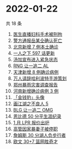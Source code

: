 # 2022-01-22

共 18 条

<!-- BEGIN ZHIHUSEARCH -->
<!-- 最后更新时间 Sat Jan 22 2022 02:10:25 GMT+0800 (China Standard Time) -->
1. [医生直播妇科手术被刑拘](https://www.zhihu.com/search?q=医生直播妇科手术)
1. [警方通报岳某仝确认死亡](https://www.zhihu.com/search?q=警方通报打工寻子)
1. [北京新增 7 例本土确诊](https://www.zhihu.com/search?q=北京疫情)
1. [一人之下 597 话更新](https://www.zhihu.com/search?q=一人之下)
1. [汤加宣布进入紧急状态](https://www.zhihu.com/search?q=汤加)
1. [RNG 让一追二 AL](https://www.zhihu.com/search?q=rng)
1. [天津新增 8 例确诊病例](https://www.zhihu.com/search?q=天津疫情)
1. [万人请辞哈利波特手游策划](https://www.zhihu.com/search?q=请辞哈利波特策划)
1. [郑州暴雨灾害调查报告](https://www.zhihu.com/search?q=郑州720特大暴雨)
1. [河南新增确诊病例 3 例](https://www.zhihu.com/search?q=河南疫情)
1. [「金钱豹」头像](https://www.zhihu.com/search?q=金钱豹头像)
1. [画江湖之不良人 5](https://www.zhihu.com/search?q=不良人)
1. [BLG 让一追二 OMG](https://www.zhihu.com/search?q=blg)
1. [恩比德 50 分平生涯纪录](https://www.zhihu.com/search?q=恩比德)
1. [1 月 LPR 报价出炉](https://www.zhihu.com/search?q=LPR)
1. [高管因家暴妻子被停职](https://www.zhihu.com/search?q=高管家暴)
1. [詹姆斯 30 分湖人负步行者](https://www.zhihu.com/search?q=湖人)
1. [欧文 30+7 篮网胜奇才](https://www.zhihu.com/search?q=篮网)
<!-- END ZHIHUSEARCH -->
